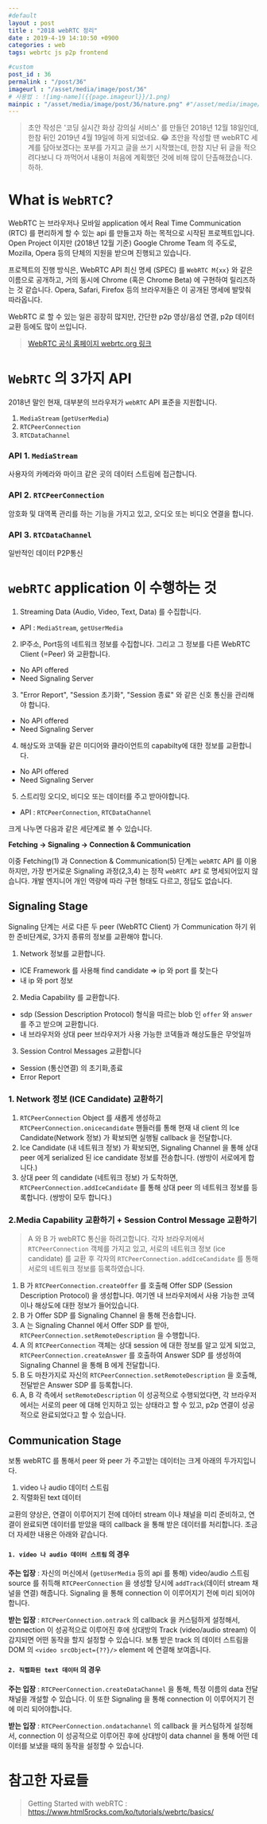 ```yaml
---
#default
layout : post
title : "2018 webRTC 정리"
date : 2019-4-19 14:10:50 +0900
categories : web
tags: webrtc js p2p frontend

#custom
post_id : 36
permalink : "/post/36"
imageurl : "/asset/media/image/post/36"
# 사용법 : ![img-name]({{page.imageurl}}/1.png)
mainpic : "/asset/media/image/post/36/nature.png" #"/asset/media/image/post/31/5.png"
---
```


> 초안 작성은 '코딩 실시간 화상 강의실 서비스' 를 만들던 2018년 12월 18일인데, 한참 뒤인 2019년 4월 19일에 하게 되었네요. 😂 초안을 작성할 땐 webRTC 세계를 담아보겠다는 포부를 가지고 글을 쓰기 시작했는데, 한참 지난 뒤 글을 적으려다보니 다 까먹어서 내용이 처음에 계획했던 것에 비해 많이 단촐해졌습니다. 하하.

# What is `WebRTC`? 
WebRTC 는 브라우저나 모바일 application 에서 Real Time Communication (RTC) 를 편리하게 할 수 있는 api 를 만들고자 하는 목적으로 시작된 프로젝트입니다. Open Project 이지만 (2018년 12월 기준) Google Chrome Team 의 주도로, Mozilla, Opera 등의 단체의 지원을 받으며 진행되고 있습니다.

프로젝트의 진행 방식은, WebRTC API 최신 명세 (SPEC) 를 `WebRTC M{xx}` 와 같은 이름으로 공개하고, 거의 동시에 Chrome (혹은 Chrome Beta) 에 구현하여 릴리즈하는 것 같습니다. Opera, Safari, Firefox 등의 브라우저들은 이 공개된 명세에 발맞춰 따라옵니다.


WebRTC 로 할 수 있는 일은 굉장히 많지만, 간단한 p2p 영상/음성 연결, p2p 데이터 교환 등에도 많이 쓰입니다.

> [WebRTC 공식 홈페이지 webrtc.org 링크](https://webrtc.org/)

# `WebRTC` 의 3가지 API 

2018년 말인 현재, 대부분의 브라우저가 `webRTC` API 표준을 지원합니다.

1. `MediaStream` (`getUserMedia`)
2. `RTCPeerConnection`
3. `RTCDataChannel`

### API 1. `MediaStream`
사용자의 카메라와 마이크 같은 곳의 데이터 스트림에 접근합니다.

### API 2. `RTCPeerConnection`
암호화 및 대역폭 관리를 하는 기능을 가지고 있고, 오디오 또는 비디오 연결을 합니다.

### API 3. `RTCDataChannel`
일반적인 데이터 P2P통신

# `webRTC` application 이 수행하는 것

1. Streaming Data (Audio, Video, Text, Data) 를 수집합니다.
  - API : `MediaStream`, `getUserMedia`
2. IP주소, Port등의 네트워크 정보를 수집합니다. 그리고 그 정보를 다른 WebRTC Client (=Peer) 와 교환합니다. 
  - No API offered
  - Need Signaling Server
3. "Error Report", "Session 초기화", "Session 종료" 와 같은 신호 통신을 관리해야 합니다.
  - No API offered
  - Need Signaling Server
4. 해상도와 코덱들 같은 미디어와 클라이언트의 capabilty에 대한 정보를 교환합니다.
  - No API offered
  - Need Signaling Server
5. 스트리밍 오디오, 비디오 또는 데이터를 주고 받아야합니다.
  - API : `RTCPeerConnection`, `RTCDataChannel`

크게 나누면 다음과 같은 세단계로 볼 수 있습니다.

**Fetching -> Signaling -> Connection & Communication**

이중 Fetching(1) 과 Connection & Communication(5) 단계는 `webRTC` API 를 이용하지만, 가장 번거로운 Signaling 과정(2,3,4) 는 정작 `webRTC API` 로 명세되어있지 않습니다. 개발 엔지니어 개인 역량에 따라 구현 형태도 다르고, 정답도 없습니다. 

## Signaling Stage

Signaling 단계는 서로 다른 두 peer (WebRTC Client) 가 Communication 하기 위한 준비단계로, 3가지 종류의 정보를 교환해야 합니다.

1. Network 정보를 교환합니다. 
  - ICE Framework 를 사용해 find candidate => ip 와 port 를 찾는다
  - 내 ip 와 port 정보
2. Media Capability 를 교환합니다. 
  - sdp (Session Description Protocol) 형식을 따르는 blob 인  `offer` 와 `answer` 를 주고 받으며 교환합니다.
  - 내 브라우저와 상대 peer 브라우저가 사용 가능한 코덱들과 해상도들은 무엇일까 
3. Session Control Messages 교환합니다
  - Session (통신연결) 의 초기화,종료
  - Error Report


### 1. Network 정보 (ICE Candidate) 교환하기

1. `RTCPeerConnection` Object 를 새롭게 생성하고 `RTCPeerConnection.onicecandidate` 핸들러를 통해 현재 내 client 의 Ice Candidate(Network 정보)  가 확보되면 실행될 callback 을 전달합니다.
2. Ice Candidate (내 네트워크 정보) 가 확보되면, Signaling Channel 을 통해 상대 peer 에게  serialized 된 ice candidate 정보를 전송합니다. (쌍방이 서로에게 합니다.)
3. 상대 peer 의 candidate (네트워크 정보) 가 도착하면, `RTCPeerConnection.addIceCandidate` 를 통해 상대 peer 의 네트워크 정보를 등록합니다. (쌍방이 모두 합니다.)


### 2.Media Capability 교환하기 + Session Control Message 교환하기

> A 와 B 가 webRTC 통신을 하려고합니다. 각자 브라우저에서 `RTCPeerConnection` 객체를 가지고 있고, 서로의 네트워크 정보 (ice candidate) 를 교환 후 각자의 `RTCPeerConnection.addIceCandidate` 를 통해 서로의 네트워크 정보를 등록하였습니다. 

1. B 가 `RTCPeerConnection.createOffer` 를 호출해 Offer SDP (Session Description Protocol) 을 생성합니다. 여기엔 내 브라우저에서 사용 가능한 코덱이나 해상도에 대한 정보가 들어있습니다. 
2. B 가 Offer SDP 를 Signaling Channel 을 통해 전송합니다. 
3. A 는 Signaling Channel 에서 Offer SDP 를 받아, `RTCPeerConnection.setRemoteDescription` 을 수행합니다. 
4. A 의 `RTCPeerConnection` 객체는 상대 session 에 대한 정보를 알고 있게 되었고, `RTCPeerConnection.createAnswer` 를 호출하여 Answer SDP 를 생성하여 Signaling Channel 을 통해 B 에게 전달합니다. 
5. B 도 마찬가지로 자신의 `RTCPeerConnection.setRemoteDescription` 을 호출해, 전달받은 Answer SDP 를 등록합니다. 
6. A, B 각 측에서 `setRemoteDescription` 이 성공적으로 수행되었다면, 각 브라우저에서는 서로의 peer 에 대해 인지하고 있는 상태라고 할 수 있고, p2p 연결이 성공적으로 완료되었다고 할 수 있습니다. 


## Communication Stage
보통 webRTC 를 통해서 peer 와 peer 가 주고받는 데이터는 크게 아래의 두가지입니다.
1. video 나 audio 데이터 스트림
2. 직렬화된 text 데이터

교환의 양상은, 연결이 이루어지기 전에 데아터 stream 이나 채널을 미리 준비하고, 연결이 완료되면 데이터를 받았을 때의 callback 을 통해 받은 데이터를 처리합니다. 조금 더 자세한 내용은 아래와 같습니다.

#### `1. video 나 audio 데이터 스트림` 의 경우
**주는 입장** : 자신의 머신에서  (`getUserMedia` 등의 api 를 통해) video/audio 스트림 source 를 취득해 `RTCPeerConnection` 을 생성할 당시에 `addTrack`(데이터 stream 채널을 연결) 해줍니다. Signaling 을 통해 connection 이 이루어지기 전에 미리 되어야합니다.

**받는 입장** : `RTCPeerConnection.ontrack` 의 callback 을 커스텀하게 설정해서, connection 이 성공적으로 이루어진 후에 상대방의 Track (video/audio stream) 이 감지되면 어떤 동작을 할지 설정할 수 있습니다. 보통 받은 track 의 데이터 스트림을 DOM 의 `<video srcObject={??}/>` element 에 연결해 보여줍니다. 

#### `2. 직렬화된 text 데이터` 의 경우
**주는 입장** : `RTCPeerConnection.createDataChannel`  을 통해, 특정 이름의 data 전달 채널을 개설할 수 있습니다. 이 또한 Signaling 을 통해 connection 이 이루어지기 전에 미리 되어야합니다.

**받는 입장** : `RTCPeerConnection.ondatachannel` 의 callback 을 커스텀하게 설정해서, connection 이 성공적으로 이루어진 후에 상대방이 data channel 을 통해 어떤 데이터를 보냈을 때의 동작을 설정할 수 있습니다. 






# 참고한 자료들 
> Getting Started with webRTC : https://www.html5rocks.com/ko/tutorials/webrtc/basics/